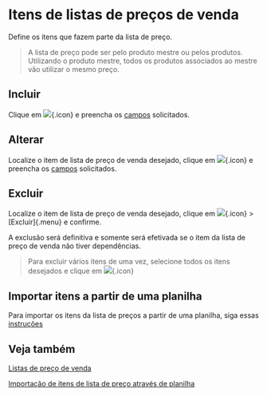 # Itens de listas de preços de venda

Define os itens que fazem parte da lista de preço.

>A lista de preço pode ser pelo produto mestre ou pelos produtos. Utilizando o produto mestre, todos os produtos associados ao mestre vão utilizar o mesmo preço.

## Incluir

 Clique em ![](https://static.zenerp.app.br/icons/action-create.svg){.icon} e preencha os [campos](priceListItem-edit) solicitados.

## Alterar

Localize o item de lista de preço de venda desejado, clique em ![](https://static.zenerp.app.br/icons/action-update.svg){.icon} e preencha os [campos](priceListItem-edit) solicitados.

## Excluir

Localize o item de lista de preço de venda desejado, clique em ![](https://static.zenerp.app.br/icons/action-more-tr.svg){.icon} > [Excluir]{.menu} e confirme.

A exclusão será definitiva e somente será efetivada se o item da lista de preço de venda não tiver dependências.

>Para excluir vários itens de uma vez, selecione todos os itens desejados e clique em ![](https://static.zenerp.app.br/icons/action-delete.svg){.icon}

## Importar itens a partir de uma planilha

Para importar os itens da lista de preços a partir de uma planilha, siga essas [instruções](/commercial/priceListOpImport)

## Veja também

[Listas de preço de venda](priceList)

[Importação de itens de lista de preço através de planilha](/commercial/priceListOpImport)